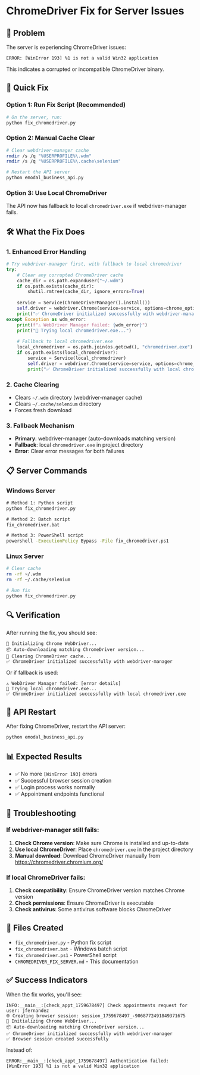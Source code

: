 # ChromeDriver Fix for Server Issues

## 🚨 Problem
The server is experiencing ChromeDriver issues:
```
ERROR: [WinError 193] %1 is not a valid Win32 application
```

This indicates a corrupted or incompatible ChromeDriver binary.

## 🔧 Quick Fix

### Option 1: Run Fix Script (Recommended)
```bash
# On the server, run:
python fix_chromedriver.py
```

### Option 2: Manual Cache Clear
```bash
# Clear webdriver-manager cache
rmdir /s /q "%USERPROFILE%\.wdm"
rmdir /s /q "%USERPROFILE%\.cache\selenium"

# Restart the API server
python emodal_business_api.py
```

### Option 3: Use Local ChromeDriver
The API now has fallback to local `chromedriver.exe` if webdriver-manager fails.

## 🛠️ What the Fix Does

### 1. **Enhanced Error Handling**
```python
# Try webdriver-manager first, with fallback to local chromedriver
try:
    # Clear any corrupted ChromeDriver cache
    cache_dir = os.path.expanduser("~/.wdm")
    if os.path.exists(cache_dir):
        shutil.rmtree(cache_dir, ignore_errors=True)
    
    service = Service(ChromeDriverManager().install())
    self.driver = webdriver.Chrome(service=service, options=chrome_options)
    print("✅ ChromeDriver initialized successfully with webdriver-manager")
except Exception as wdm_error:
    print(f"⚠️ WebDriver Manager failed: {wdm_error}")
    print("🔄 Trying local chromedriver.exe...")
    
    # Fallback to local chromedriver.exe
    local_chromedriver = os.path.join(os.getcwd(), "chromedriver.exe")
    if os.path.exists(local_chromedriver):
        service = Service(local_chromedriver)
        self.driver = webdriver.Chrome(service=service, options=chrome_options)
        print("✅ ChromeDriver initialized successfully with local chromedriver.exe")
```

### 2. **Cache Clearing**
- Clears `~/.wdm` directory (webdriver-manager cache)
- Clears `~/.cache/selenium` directory
- Forces fresh download

### 3. **Fallback Mechanism**
- **Primary**: webdriver-manager (auto-downloads matching version)
- **Fallback**: local `chromedriver.exe` in project directory
- **Error**: Clear error messages for both failures

## 📋 Server Commands

### Windows Server
```cmd
# Method 1: Python script
python fix_chromedriver.py

# Method 2: Batch script
fix_chromedriver.bat

# Method 3: PowerShell script
powershell -ExecutionPolicy Bypass -File fix_chromedriver.ps1
```

### Linux Server
```bash
# Clear cache
rm -rf ~/.wdm
rm -rf ~/.cache/selenium

# Run fix
python fix_chromedriver.py
```

## 🔍 Verification

After running the fix, you should see:
```
🚀 Initializing Chrome WebDriver...
📦 Auto-downloading matching ChromeDriver version...
🧹 Clearing ChromeDriver cache...
✅ ChromeDriver initialized successfully with webdriver-manager
```

Or if fallback is used:
```
⚠️ WebDriver Manager failed: [error details]
🔄 Trying local chromedriver.exe...
✅ ChromeDriver initialized successfully with local chromedriver.exe
```

## 🚀 API Restart

After fixing ChromeDriver, restart the API server:
```bash
python emodal_business_api.py
```

## 📊 Expected Results

- ✅ No more `[WinError 193]` errors
- ✅ Successful browser session creation
- ✅ Login process works normally
- ✅ Appointment endpoints functional

## 🔧 Troubleshooting

### If webdriver-manager still fails:
1. **Check Chrome version**: Make sure Chrome is installed and up-to-date
2. **Use local ChromeDriver**: Place `chromedriver.exe` in the project directory
3. **Manual download**: Download ChromeDriver manually from https://chromedriver.chromium.org/

### If local ChromeDriver fails:
1. **Check compatibility**: Ensure ChromeDriver version matches Chrome version
2. **Check permissions**: Ensure ChromeDriver is executable
3. **Check antivirus**: Some antivirus software blocks ChromeDriver

## 📝 Files Created

- `fix_chromedriver.py` - Python fix script
- `fix_chromedriver.bat` - Windows batch script  
- `fix_chromedriver.ps1` - PowerShell script
- `CHROMEDRIVER_FIX_SERVER.md` - This documentation

## ✅ Success Indicators

When the fix works, you'll see:
```
INFO:__main__:[check_appt_1759678497] Check appointments request for user: jfernandez
🌐 Creating browser session: session_1759678497_-9068772491849371675
🚀 Initializing Chrome WebDriver...
📦 Auto-downloading matching ChromeDriver version...
✅ ChromeDriver initialized successfully with webdriver-manager
✅ Browser session created successfully
```

Instead of:
```
ERROR:__main__:[check_appt_1759678497] Authentication failed: [WinError 193] %1 is not a valid Win32 application
```


